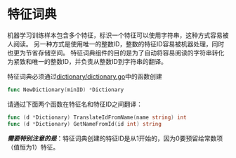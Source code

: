 特征词典
====

机器学习训练样本包含多个特征，标识一个特征可以使用字符串，这种方式容易被人阅读。
另一种方式是使用唯一的整数ID，整数的特征ID容易被机器处理，同时也更为节省存储空间。
特征词典组件的目的是为了自动将容易阅读的字符串转化为紧致和唯一的整数ID，并负责从整数ID到字符串的翻译。

特征词典必须通过[dictionary/dictionary.go](/dictionary/dictionary.go)中的函数创建

```go
func NewDictionary(minID) *Dictionary
```

请通过下面两个函数在特征名和特征ID之间翻译：

```go
func (d *Dictionary) TranslateIdFromName(name string) int
func (d *Dictionary) GetNameFromId(id int) string
```

***需要特别注意的是***：特征词典创建的特征ID是从1开始的，因为0要预留给常数项（值恒为1）特征。
